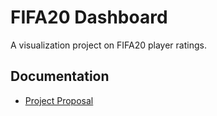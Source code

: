 # FIFA20 Dashboard

A visualization project on FIFA20 player ratings.

## Documentation
* [Project Proposal](docs/proposal.md)

